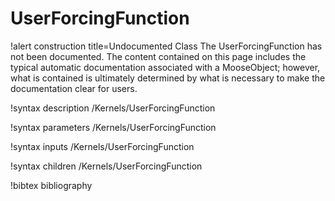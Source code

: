 <!-- MOOSE Documentation Stub: Remove this when content is added. -->

# UserForcingFunction

!alert construction title=Undocumented Class
The UserForcingFunction has not been documented. The content contained on this page includes the
typical automatic documentation associated with a MooseObject; however, what is contained is
ultimately determined by what is necessary to make the documentation clear for users.

!syntax description /Kernels/UserForcingFunction

!syntax parameters /Kernels/UserForcingFunction

!syntax inputs /Kernels/UserForcingFunction

!syntax children /Kernels/UserForcingFunction

!bibtex bibliography

